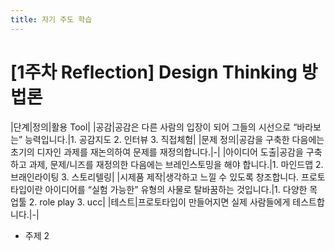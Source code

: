 ```yaml
---
title: 자기 주도 학습
---
```


# [1주차 Reflection] Design Thinking 방법론

|단계|정의|활용 Tool|
|공감|공감은 다른 사람의 입장이 되어 그들의 시선으로 “바라보는” 능력입니다.|1. 공감지도
2. 인터뷰
3. 직접체험|
|문제 정의|공감을 구축한 다음에는 초기의 디자인 과제를 재논의하여 문제를 재정의합니다.|-|
|아이디어 도출|공감을 구축하고 과제, 문제/니즈를 재정의한 다음에는 브레인스토밍을 해야 합니다.|1. 마인드맵
2. 브래인라이팅
3. 스토리텔링|
|시제품 제작|생각하고 느낄 수 있도록 창조합니다. 프로토타입이란 아이디어를 “실험 가능한” 유형의 사물로 탈바꿈하는 것입니다.|1. 다양한 목업툴
2. role play
3. ucc|
|테스트|프로토타입이 만들어지면 실제 사람들에게 테스트합니다.|-|

* 주제 2



